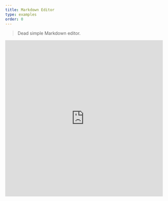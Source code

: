 ```yaml
---
title: Markdown Editor
type: examples
order: 0
---
```


> Dead simple Markdown editor.

<iframe width="100%" height="500" src="https://jsfiddle.net/chrisvfritz/j6rgp067/embedded/result,html,js,css" allowfullscreen="allowfullscreen" frameborder="0"></iframe>
